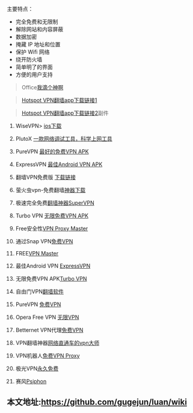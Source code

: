 
主要特点：
* 完全免费和无限制
* 解除网站和内容屏蔽
* 数据加密
* 掩藏 IP 地址和位置
* 保护 Wifi 网络
* 绕开防火墙
* 简单明了的界面
* 方便的用户支持

> Office[我滴个神啊](https://apkpure.com/office-vpn%E2%80%94free-unlimited-vpn/com.okwyx.vpn/download?from=details)


> [Hotspot VPN翻墙app下载链接1](https://apkpure.com/hotspot-vpn/com.hotspotvpn.android/download?from=details)

> [Hotspot VPN翻墙app下载链接2](http://apk-downloaders.com/download/dl.php?dl=com.hotspotvpn.android)副件


1.  WiseVPN> [ios下载](https://www.wisevpn.net/)

1. PlutoX  [一款网络调试工具，科学上网工具](https://www.plutox.top/)

1. PureVPN [最好的免费VPN APK](https://download.apkpure.com/b/apk/Y29tLmdhZGl0ZWsucHVyZXZwbmljc184NV84OGQzMmQ1Yg?_fn=UHVyZVZQTiBCZXN0IEZyZWUgVlBOX3Y1LjcuMV9hcGtwdXJlLmNvbS5hcGs%3D&k=fa093982663da9bcb6169bdf8534939c5982b0f1&as=2c344ea7526f5c1e18befea8b1e78d0c59800e69&_p=Y29tLmdhZGl0ZWsucHVyZXZwbmljcw%3D%3D&c=1%7CTOOLS)

1. ExpressVPN [最佳Android VPN APK](https://apkpure.com/expressvpn-best-android-vpn/com.expressvpn.vpn/download?from=details)

1. 翻墙VPN免费版 [下载链接](https://apkpure.com/%E7%BF%BB%E5%A2%99-vpn%EF%BC%88%E5%85%8D%E8%B4%B9%E7%89%88%EF%BC%89/lantern.super.a201705231136.vpn/download?from=details)

1. 萤火虫vpn-免费翻墙[神器下载](https://storage.evozi.com/apk/dl/17/07/01/google.com.FireflyVPN.apk?h=OXAQC0L66wEPSXfX-jTmKA&t=1501696492)

1. 极速完全免费[翻墙神器SuperVPN](https://apkpure.com/%E7%BF%BB%E5%A2%99%E7%A5%9E%E5%99%A8-%E6%9E%81%E9%80%9F%E5%AE%8C%E5%85%A8%E5%85%8D%E8%B4%B9-%E6%AF%94%E8%B5%9B%E9%A3%8E%E9%80%9F%E7%9A%84%E5%A4%A9%E8%A1%8C%E8%87%AA%E7%94%B1%E9%97%A8supervpn/com.vm.shadowsocks201705221100/download?from=details)

1. Turbo VPN [无限免费VPN APK](https://apkpure.com/turbo-vpn-%E2%80%93-unlimited-free-vpn/free.vpn.unblock.proxy.turbovpn/download?from=details)

1. Free安全性[VPN Proxy Master](https://apkpure.com/vpn-proxy-master-free-security/free.vpn.unblock.proxy.vpnmaster/download?from=details)

1. 通过Snap VPN[免费VPN](https://apkpure.com/free-vpn-proxy-by-snap-vpn/free.vpn.unblock.proxy.vpnpro/download?from=details)

1. FREE[VPN Master](https://apkpure.com/vpn-master-free/com.freevpn.vpn_master/download?from=details)

1. 最佳Android VPN [ExpressVPN](https://apkpure.com/expressvpn-best-android-vpn/com.expressvpn.vpn/download?from=details)

1. 无限免费VPN APK[Turbo VPN](https://apkpure.com/turbo-vpn-%E2%80%93-unlimited-free-vpn/free.vpn.unblock.proxy.turbovpn/download?from=details)

1. 自由门VPN[翻墙软件 ](https://apkpure.com/%E8%87%AA%E7%94%B1%E9%97%A8vpn-%E6%AF%94%E8%B5%9B%E9%A3%8E%E9%80%9F%E7%9A%84%E7%BF%BB%E5%A2%99%E8%BD%AF%E4%BB%B6/com.golden.freegate/download?from=details)

1. PureVPN [免费VPN](https://apkpure.com/purevpn-best-free-vpn/com.gaditek.purevpnics/download?from=details)

1. Opera Free VPN [无限VPN](https://apkpure.com/opera-free-vpn-unlimited-vpn/com.opera.vpn/download?from=details)

1. Betternet VPN代理[免费VPN](https://apkpure.com/free-vpn-betternet-vpn-proxy-wi-fi-security/com.freevpnintouch/download?from=details)

1. VPN翻墙神器[网络直通车的vpn大师](https://apkpure.com/%E5%BF%AB%E5%96%B5vpn-%E5%85%8D%E8%B4%B9%E7%89%88-vpn%E7%BF%BB%E5%A2%99%E7%A5%9E%E5%99%A8%EF%BC%8C%E7%BD%91%E7%BB%9C%E7%9B%B4%E9%80%9A%E8%BD%A6%E7%9A%84vpn%E5%A4%A7%E5%B8%88%EF%BC%8Copenvpn%E4%B8%AD%E7%9A%84supervpn/com.vpn.kmvpn11/download?from=details)

1. VPN机器人[免费VPN Proxy](https://apkpure.com/vpn-robot-free-vpn-proxy/free.vpn.unblock.proxy.freenetvpn/download?from=details)

1. 极光VPN[永久免费](https://apkpure.com/%E6%9E%81%E5%85%89vpn%EF%BC%88%E6%B0%B8%E4%B9%85%E5%85%8D%E8%B4%B9%EF%BC%89/cn.jiguang.gp/download?from=details)

1. 赛风[Psiphon](https://apkpure.com/psiphon/com.psiphon3/download?from=details)


## 本文地址:https://github.com/gugejun/luan/wiki